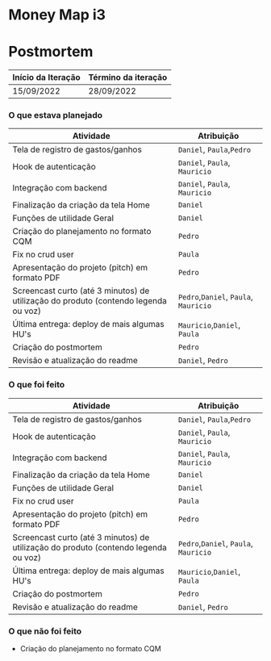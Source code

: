 # Money Map i3

# Postmortem

Início da Iteração | Término da iteração
------------ | -------------
15/09/2022 | 28/09/2022

### O que estava planejado

| Atividade | Atribuição |
| --- | --- |
| Tela de registro de gastos/ganhos | `Daniel`, `Paula`,`Pedro` |
| Hook de autenticação | `Daniel`, `Paula`, `Mauricio` |
| Integração com backend | `Daniel`, `Paula`, `Mauricio` |
| Finalização da criação da tela Home | `Daniel` |
| Funções de utilidade Geral | `Daniel` |
| Criação do planejamento no formato CQM | `Pedro` |
| Fix no crud user | `Paula` |
| Apresentação do projeto (pitch) em formato PDF | `Pedro` |
| Screencast curto (até 3 minutos) de utilização do produto (contendo legenda ou voz) | `Pedro`,`Daniel`, `Paula`, `Mauricio` |
| Última entrega: deploy de mais algumas HU's | `Mauricio`,`Daniel`, `Paula` |
| Criação do postmortem | `Pedro` |
| Revisão e atualização do readme | `Daniel`, `Pedro` |

### O que foi feito
| Atividade | Atribuição |
| --- | --- |
| Tela de registro de gastos/ganhos | `Daniel`, `Paula`,`Pedro` |
| Hook de autenticação | `Daniel`, `Paula`, `Mauricio` |
| Integração com backend | `Daniel`, `Paula`, `Mauricio` |
| Finalização da criação da tela Home | `Daniel` |
| Funções de utilidade Geral | `Daniel` |
| Fix no crud user | `Paula` |
| Apresentação do projeto (pitch) em formato PDF | `Pedro` |
| Screencast curto (até 3 minutos) de utilização do produto (contendo legenda ou voz) | `Pedro`,`Daniel`, `Paula`, `Mauricio` |
| Última entrega: deploy de mais algumas HU's | `Mauricio`,`Daniel`, `Paula` |
| Criação do postmortem | `Pedro` |
| Revisão e atualização do readme | `Daniel`, `Pedro` |

### O que não foi feito
* Criação do planejamento no formato CQM
